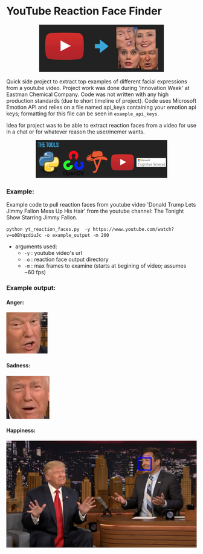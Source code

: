 # YouTube Reaction Face Finder

<p align="center"><img src="https://github.com/AdamSpannbauer/youtube_reaction_face/blob/master/pics/pres_header.png" height="125"/></p>

Quick side project to extract top examples of different facial expressions from a youtube video.  Project work was done during 'Innovation Week' at Eastman Chemical Company.  Code was not written with any high production standards (due to short timeline of project).  Code uses Microsoft Emotion API and relies on a file named api_keys containing your emotion api keys; formatting for this file can be seen in `example_api_keys`.

Idea for project was to be able to extract reaction faces from a video for use in a chat or for whatever reason the user/memer wants.

<p align="center"><img src="https://github.com/AdamSpannbauer/youtube_reaction_face/blob/master/pics/tools_used.png" height="100"/></p>

### Example:
Example code to pull reaction faces from youtube video 'Donald Trump Lets Jimmy Fallon Mess Up His Hair' from the youtube channel: The Tonight Show Starring Jimmy Fallon.

    python yt_reaction_faces.py  -y https://www.youtube.com/watch?v=u0BYqzdiuJc -o example_output -m 200
    
  * arguments used:
    - `-y` : youtube video's url
    - `-o` : reaction face output directory
    - `-m` : max frames to examine (starts at begining of video; assumes ~60 fps)

### Example output:

#### Anger:
![anger](example_output/Cropped_anger.jpg)

#### Sadness:
![sadness](example_output/Cropped_sadness.jpg)

#### Happiness:
![happiness](example_output/boxhappiness.jpg)
